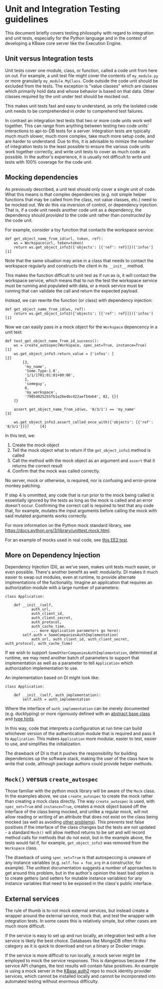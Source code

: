 # Unit and Integration Testing guidelines

This document briefly covers testing philosophy with regard to integration and unit tests,
especially for the Python language and in the context of developing a KBase core server like
the Execution Engine.

## Unit versus Integration tests

Unit tests cover one module, class, or function, called a code unit from here on out. For example,
a unit test file might cover the contents of `my_module.py` or more granularly `my_module.MyClass`.
Code outside the code unit should be excluded from the tests. The exception is "value classes"
which are classes which primarily hold data and whose behavior is based on that data. Other
classes required by the unit under test should be mocked out.

This makes unit tests fast and easy to understand, as only the isolated code unit needs to be
comprehended in order to comprehend test failures.

In contrast an integration test tests that two or more code units work well together. This can
range from anything between testing two code units' interactions to api-to-DB tests for a server.
Integration tests are typically much much slower, much more complex, take much more setup code,
and are harder to understand. Due to this, it is advisable to mimize the number of integration
tests to the least possible to ensure the various code units work together correctly, and write
unit tests to cover as much code as possible. In the author's experience, it is usually not
difficult to write unit tests with 100% coverage for the code unit.

## Mocking dependencies

As previously described, a unit test should only cover a single unit of code. What this means
is that complex dependencies (e.g. not simple helper functions that may be called from the
class, not value classes, etc.) need to be mocked out. We do this via inversion of control, or
dependency injection. That is, if a code unit needs another code unit as a dependency, the
dependency should *provided to* the code unit rather than *constructed by* the code unit.

For example, consider a toy function that contacts the workspace service:

```
def get_object_name_from_id(url, token, ref):
    ws = Workspace(url, token=token)
    return ws.get_object_info3({'objects': [{'ref': ref}]})['infos'][1]
```

Note that the same situation may arise in a class that needs to contact the workspace regularly and
constructs the client in its `__init__` method.

This makes the function difficult to unit test as if run as is, it will contact the workspace
service, which means that to run the test the workspace service must be running and populated
with data, or a mock service must be running that can validate the call and return the expected
payload.

Instead, we can rewrite the function (or class) with dependency injection:

```
def get_object_name_from_id(ws, ref):
    return ws.get_object_info3({'objects': [{'ref': ref}]})['infos'][1]
```

Now we can easily pass in a mock object for the `Workspace` depencency in a unit test:

```
def test_get_object_name_from_id_success():
    ws = create_autospec(Workspace, spec_set=True, instance=True)                    [1]
    ws.get_object_info3.return_value = {'infos': [                                   [2]
        [3,
         'my_name',
         'Some.Type-1.0',
         '1/1/1T01:01:01+00:00',
         1,
         'someguy',
         8,
         'my_workspace',
         '79054025255fb1a26e4bc422aef54eb4', 82, {}]
    ]}

    assert get_object_name_from_id(ws, '8/3/1') == 'my_name'                         [3]

    ws.get_object_info3.assert_called_once_with({'objects': [{'ref': '8/3/1'}]})     [4]
```

In this test, we:
1. Create the mock object
2. Tell the mock object what to return if the `get_object_info3` method is called
3. Call the method with the mock object as an argument and `assert` that it returns the correct
   result
4. Confirm that the mock was called correctly.

No server, mock or otherwise, is required, nor is confusing and error-prone monkey patching.

If step 4 is ommitted, any code that is run prior to the mock being called is essentially ignored
by the tests as long as the mock is called and an error doesn't occur. Confirming the correct
call is required to test that any code that, for example, mutates the input arguments before
calling the mock with said mutated arguments works correctly.

For more information on the Python mock standard library, see
https://docs.python.org/3/library/unittest.mock.html.

For an example of mocks used in real code, see
[this EE2 test](https://github.com/kbase/execution_engine2/blob/e2c8086bd1f52b3ca488882c493aaaa9704626ad/test/tests_for_sdkmr/EE2StatusRange_test.py).

## More on Dependency Injection

Dependency Injection (DI), as we've seen, makes unit tests much easier, or even possible. There's
another benefit as well: modularity. DI makes it much easier to swap out modules, even at runtime,
to provide alternate implmentations of the fuctionality. Imagine an application that requires an
authorization module with a large number of parameters:

```
class Application:

    def __init__(self,
            auth_url,
            auth_client_id,
            auth_client_secret,
            auth_protocol,
            auth_cache_time,
            ... more Application parameters go here):
        self.auth = SomeCompaniesAuthImplementation(
            auth_url, auth_client_id, auth_client_secret, auth_protocol, auth_cache_time)
```

If we wish to support `SomeOtherCompaniesAuthImplementation`, determined at runtime, we may need
another batch of parameters to support that implementation as well as a parameter to tell
`Application` which authorization implementation to use.

An implementation based on DI might look like:

```
class Application:

    def __init__(self, auth_implementation):
        self.auth = auth_implementation
```

Where the interface of `auth_implementation` can be merely documented (e.g. ducktyping) or
more rigorously defined with an [abstract base class](https://docs.python.org/3/library/abc.html)
and [type hints](https://docs.python.org/3/library/typing.html).

In this way, code that interprets a configuration at run time can build whichever version of
the authentication module that is required and pass it to `Application`. This makes `Application`
more modular, easier to test, easier to use, and simplifies the initialization.

The drawback of DI is that it pushes the responsibility for building dependencies up the
software stack, making the user of the class have to write that code, although package authors
could provide helper methods.

## `Mock()` versus `create_autospec`

Those familiar with the python mock library will be aware of the `Mock` class. In the examples
above, we use `create_autospec` to create the mock rather than creating a mock class directly.
The way `create_autospec` is used, with `spec_set=True` and `instance=True`, creates a mock object
based off the interface of the class being mocked, and unlike a regular mock, will not allow
reading or writing of an attribute that does not exist on the class being mocked (as well as
avoiding [other problems](https://docs.python.org/3/library/unittest.mock.html#auto-speccing)).
This prevents test false positives if the interface of the class changes but the tests are not
updated - a standard `Mock()` will allow method returns to be set and will record method calls
for methods that do not exist, but in the example above, the tests would fail if, for example,
`get_object_info3` was removed from the `Workspace` class.

The drawback of using `spec_set=True` is that autospeccing is unaware of any instance variables
(e.g. `self.foo = foo_arg` in a constructor, for example). The unittest documentation suggests
a number of approaches to get around this problem, but in the author's opinion the least
bad option is to create getters (and setters for mutable instance variables) for any instance
variables that need to be exposed in the class's public interface. 

## External services

The rule of thumb is to not mock external services, but instead create a wrapper around the
external service, mock that, and test the wrapper with integration tests. In some cases this
is relatively simple, but other cases are much more difficult.

If the service is easy to set up and run locally, an integration test with a live service
is likely the best choice. Databases like MongoDB often fit this category as it is quick to
download and run a binary or Docker image.

If the service is more difficult to run locally, a mock server might be employed to mock the
service responses. This is dangerous because if the service API changes, the test results will
contain false positives. An example is using a mock server in the
[KBase auth2](https://github.com/kbase/auth2) repo to mock identity provider services, which
cannot be installed locally and cannot be incorporated into automated testing without
enormous difficulty.
